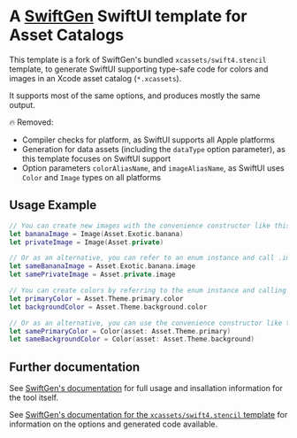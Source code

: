 # A [SwiftGen](https://github.com/SwiftGen/SwiftGen) SwiftUI template for Asset Catalogs

This template is a fork of SwiftGen's bundled `xcassets/swift4.stencil` template, to generate SwiftUI supporting type-safe code for colors and images in an Xcode asset catalog (`*.xcassets`).

It supports most of the same options, and produces mostly the same output.

🔥 Removed:
* Compiler checks for platform, as SwiftUI supports all Apple platforms
* Generation for data assets (including the `dataType` option parameter), as this template focuses on SwiftUI support
* Option parameters `colorAliasName`, and `imageAliasName`, as SwiftUI uses `Color` and `Image` types on all platforms

## Usage Example
```swift
// You can create new images with the convenience constructor like this:
let bananaImage = Image(Asset.Exotic.banana)
let privateImage = Image(Asset.private)

// Or as an alternative, you can refer to an enum instance and call .image on it:
let sameBananaImage = Asset.Exotic.banana.image
let samePrivateImage = Asset.private.image

// You can create colors by referring to the enum instance and calling `.color` on it:
let primaryColor = Asset.Theme.primary.color
let backgroundColor = Asset.Theme.background.color

// Or as an alternative, you can use the convenience constructor like this:
let samePrimaryColor = Color(asset: Asset.Theme.primary)
let sameBackgroundColor = Color(asset: Asset.Theme.background)
```

## Further documentation

See [SwiftGen's documentation](https://github.com/SwiftGen/SwiftGen#swiftgen) for full usage and insallation information for the tool itself.

See [SwiftGen's documentation for the `xcassets/swift4.stencil` template](https://github.com/SwiftGen/SwiftGen/blob/master/Documentation/templates/xcassets/swift4.md) for information on the options and generated code available.